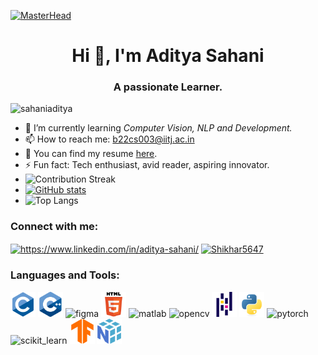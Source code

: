 [![MasterHead](https://user-images.githubusercontent.com/74038190/241765440-80728820-e06b-4f96-9c9e-9df46f0cc0a5.gif)](https://sahaniaditya.io)
<h1 align="center">Hi 👋, I'm Aditya Sahani</h1>
<h3 align="center">A passionate Learner.</h3>

<p align="left"> <img src="https://komarev.com/ghpvc/?username=sahaniaditya&label=Profile%20views&color=0e75b6&style=flat" alt="sahaniaditya" /> </p>


- 🌱 I’m currently learning *Computer Vision, NLP and Development.*
- 📫 How to reach me: [b22cs003@iitj.ac.in](mailto:b22cs003@iitj.ac.in)
- 📄 You can find my resume [here](https://drive.google.com/file/d/1gihxHC9SC7g6PNtGpvX0OupGQYcuQRpJ/view?usp=sharing).
- ⚡ Fun fact: Tech enthusiast, avid reader,  aspiring innovator.
- ![Contribution Streak](https://github-readme-streak-stats.herokuapp.com/?user=sahaniaditya&theme=dark)
- [![GitHub stats](https://github-readme-stats.vercel.app/api?username=sahaniaditya)](https://github.com/sahaniaditya/github-readme-stats)
- ![Top Langs](https://github-readme-stats.vercel.app/api/top-langs/?username=sahaniaditya&layout=compact)


<h3 align="left">Connect with me:</h3>
<p align="left">
  <a href="https://www.linkedin.com/in/aditya-sahani/" target="_blank"><img align="center" src="https://raw.githubusercontent.com/rahuldkjain/github-profile-readme-generator/master/src/images/icons/Social/linked-in-alt.svg" alt="https://www.linkedin.com/in/aditya-sahani/" height="30" width="40" /></a>
  <a href="https://leetcode.com/sahaniaditya/" target="_blank"><img align="center" src="https://raw.githubusercontent.com/rahuldkjain/github-profile-readme-generator/master/src/images/icons/Social/leet-code.svg" alt="Shikhar5647" height="30" width="40" /></a>
</p>

<h3 align="left">Languages and Tools:</h3>
<p align="left">
  <img src="https://raw.githubusercontent.com/devicons/devicon/master/icons/c/c-original.svg" alt="c" width="40" height="40"/>
  <img src="https://raw.githubusercontent.com/devicons/devicon/master/icons/cplusplus/cplusplus-original.svg" alt="cplusplus" width="40" height="40"/>
  <img src="https://www.vectorlogo.zone/logos/figma/figma-icon.svg" alt="figma" width="40" height="40"/>
  <img src="https://raw.githubusercontent.com/devicons/devicon/master/icons/html5/html5-original-wordmark.svg" alt="html5" width="40" height="40"/>
  <img src="https://upload.wikimedia.org/wikipedia/commons/2/21/Matlab_Logo.png" alt="matlab" width="40" height="40"/>
  <img src="https://www.vectorlogo.zone/logos/opencv/opencv-icon.svg" alt="opencv" width="40" height="40"/>
  <img src="https://raw.githubusercontent.com/devicons/devicon/2ae2a900d2f041da66e950e4d48052658d850630/icons/pandas/pandas-original.svg" alt="pandas" width="40" height="40"/>
  <img src="https://raw.githubusercontent.com/devicons/devicon/master/icons/python/python-original.svg" alt="python" width="40" height="40"/>
  <img src="https://www.vectorlogo.zone/logos/pytorch/pytorch-icon.svg" alt="pytorch" width="40" height="40"/>
  <img src="https://upload.wikimedia.org/wikipedia/commons/0/05/Scikit_learn_logo_small.svg" alt="scikit_learn" width="40" height="40"/>
  <img src="https://raw.githubusercontent.com/devicons/devicon/master/icons/tensorflow/tensorflow-original.svg" alt="tensorflow" width="40" height="40"/>
  <img src="https://raw.githubusercontent.com/devicons/devicon/master/icons/numpy/numpy-original.svg" alt="numpy" width="40" height="40"/>

